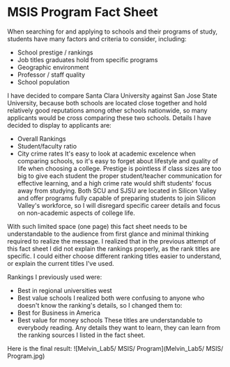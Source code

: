# MSIS Program Fact Sheet

When searching for and applying to schools and their programs of study, students have many factors and criteria to consider, including:
* School prestige / rankings
* Job titles graduates hold from specific programs
* Geographic environment
* Professor / staff quality
* School population

I have decided to compare Santa Clara University against San Jose State University, because both schools are located close together and hold relatively good reputations among other schools nationwide, so many applicants would be cross comparing these two schools. Details I have decided to display to applicants are:
* Overall Rankings
* Student/faculty ratio
* City crime rates
It's easy to look at academic excelence when comparing schools, so it's easy to forget about lifestyle and quality of life when choosing a college. Prestige is pointless if class sizes are too big to give each student the proper student/teacher communication for effective learning, and a high crime rate would shift students' focus away from studying.  Both SCU and SJSU are located in Silicon Valley and offer programs fully capable of preparing students to join Silicon Valley's workforce, so I will disregard specific career details and focus on non-academic aspects of college life.

With such limited space (one page) this fact sheet needs to be understandable to the audience from first glance and minimal thinking required to realize the message. I realized that in the previous attempt of this fact sheet I did not explain the rankings properly, as the rank titles are specific. I could either choose different ranking titles easier to understand, or explain the current titles I've used.

Rankings I previously used were:
* Best in regional universities west
* Best value schools
I realized both were confusing to anyone who doesn't know the ranking's details, so I changed them to:
* Best for Business in America
* Best value for money schools
These titles are understandable to everybody reading. Any details they want to learn, they can learn from the ranking sources I listed in the fact sheet.

Here is the final result:
![Melvin_Lab5/ MSIS/ Program](Melvin_Lab5/ MSIS/ Program.jpg)
